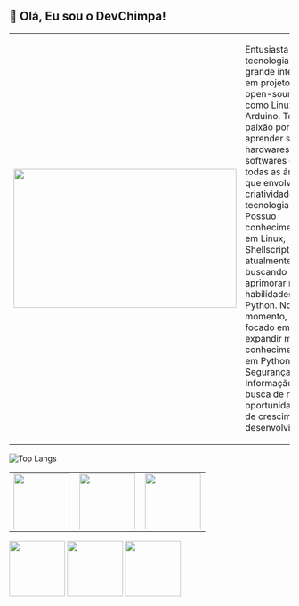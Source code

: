 <h2>🐒 Olá, Eu sou o DevChimpa!</h2>

<table>
  <tr>
    <td>
      <img width='400' height='250' src="https://i.pinimg.com/originals/52/ce/57/52ce57e7e3cbb5a31cc7792180d734d9.gif"/>
    </td>
    <td>
      <p>
        Entusiasta em tecnologia com grande interesse em projetos open-source, como Linux e Arduino. 
        Tenho paixão por aprender sobre hardwares, softwares e todas as áreas que envolvem criatividade e tecnologia. 
        Possuo conhecimento em Linux, Shellscript e atualmente buscando aprimorar minhas habilidades em Python. 
        No momento, estou focado em expandir meu conhecimento em Python e Segurança da Informação, em busca de novas oportunidades de crescimento e desenvolvimento.
      </p>
    </td>
  </tr>
</table>

  <table>
  
   ![Top Langs](https://github-readme-stats.vercel.app/api/top-langs/?username=devchimpa&langs_count=8&theme=chartreuse-dark)  
  
  <tr>
    <td style="padding-right: 10px;">
      <img width='100' height='100' src="https://cdn-icons-png.flaticon.com/512/6124/6124995.png"/>
    </td>
    <td style="padding-right: 10px;">
      <img width='100' height='100' src="https://cdn-icons-png.flaticon.com/512/5797/5797394.png"/>
    </td>
    <td>
      <img width='100' height='100' src="https://cdn-icons-png.flaticon.com/512/5968/5968350.png"/>
    </td>
  </tr>
</table>

   
   
   
   
   
   
   
   <img width='100' height='100' src="https://cdn-icons-png.flaticon.com/512/6124/6124995.png"/> <img width='100' height='100' src="https://cdn-icons-png.flaticon.com/512/5797/5797394.png"/> <img width='100' height='100' src="https://cdn-icons-png.flaticon.com/512/5968/5968350.png"/>
